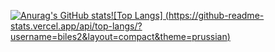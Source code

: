 [![Anurag's GitHub stats](https://github-readme-stats.vercel.app/api?username=biles2&show_icons=true&count_private=true&hide=stars&theme=prussian)](https://github.com/anuraghazra/github-readme-stats)[![Top Langs]
(https://github-readme-stats.vercel.app/api/top-langs/?username=biles2&layout=compact&theme=prussian)](https://github.com/anuraghazra/github-readme-stats)
